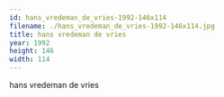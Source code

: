 ```yaml
---
id: hans_vredeman_de_vries-1992-146x114
filename: ./hans_vredeman_de_vries-1992-146x114.jpg
title: hans vredeman de vries
year: 1992
height: 146
width: 114
---
```


hans vredeman de vries
